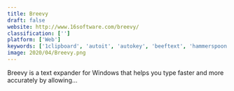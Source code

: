 ```yaml
---
title: Breevy
draft: false 
website: http://www.16software.com/breevy/
classification: ['']
platform: ['Web']
keywords: ['1clipboard', 'autoit', 'autokey', 'beeftext', 'hammerspoon', 'keyboard_maestro', 'oldautokey', 'phraseexpress', 'quickeys', 'texpand', 'texpander', 'textexpander', 'texter', 'typeit4me', 'typertask', 'typinator', 'atext', 'cansnippet', 'espanso', 'xdotool']
image: 2020/04/Breevy.png
---
```

Breevy is a text expander for Windows that helps you type faster and more accurately by allowing...